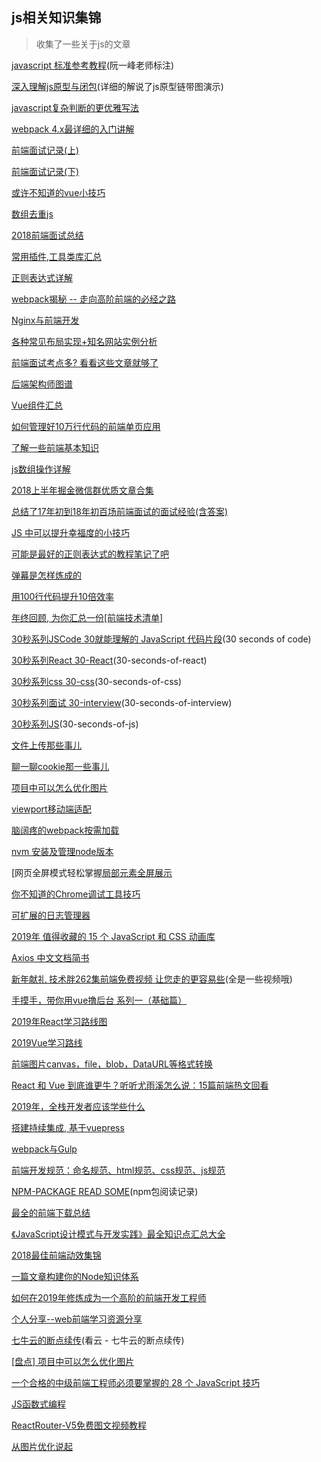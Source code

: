 ## js相关知识集锦
> 收集了一些关于js的文章

[javascript 标准参考教程](http://javascript.ruanyifeng.com/htmlapi/requestanimationframe.html)(阮一峰老师标注)

[深入理解js原型与闭包](http://www.cnblogs.com/wangfupeng1988/p/3977987.html)(详细的解说了js原型链带图演示)

[javascript复杂判断的更优雅写法](https://juejin.im/post/5bdfef86e51d453bf8051bf8)

[webpack 4.x最详细的入门讲解](https://juejin.im/post/5bd66efcf265da0a8a6af2d2)

[前端面试记录(上)](https://juejin.im/post/5aad40e4f265da237f1e12ed)

[前端面试记录(下)](https://juejin.im/post/5ac984646fb9a028c8131e11)

[或许不知道的vue小技巧](https://juejin.im/post/5b1230c1f265da6e603933ad)

[数组去重js](https://juejin.im/post/5949d85f61ff4b006c0de98b)

[2018前端面试总结](https://juejin.im/post/5b94d8965188255c5a0cdc02)

[常用插件,工具类库汇总](https://juejin.im/post/5ba7d5dd5188255c6140cc9d)

[正则表达式详解](https://juejin.im/post/5b96a8e2e51d450e6a2de115)

[webpack揭秘 -- 走向高阶前端的必经之路](https://juejin.im/post/5badd0c5e51d450e4437f07a)

[Nginx与前端开发](https://juejin.im/post/5bacbd395188255c8d0fd4b2)

[各种常见布局实现+知名网站实例分析](https://juejin.im/post/5aa252ac518825558001d5de)

[前端面试考点多? 看看这些文章就够了](https://juejin.im/post/5aae076d6fb9a028cc6100a9)

[后端架构师图谱](https://github.com/xingshaocheng/architect-awesome/blob/master/README.md#%E6%95%B0%E6%8D%AE%E7%BB%93%E6%9E%84)

[Vue组件汇总](https://juejin.im/post/5af16a2cf265da0b8636353b)

[如何管理好10万行代码的前端单页应用](https://juejin.im/post/59cb0d0b5188257e876a2d27)

[了解一些前端基本知识](https://juejin.im/post/5b2f4790e51d45589e7bd63d)

[js数组操作详解](https://juejin.im/post/5b0903b26fb9a07a9d70c7e0)

[2018上半年掘金微信群优质文章合集](https://juejin.im/post/5b3adfe2e51d4555b17e85df)

[总结了17年初到18年初百场前端面试的面试经验(含答案)](https://juejin.im/post/5b44a485e51d4519945fb6b7)

[JS 中可以提升幸福度的小技巧](https://juejin.im/post/5b51e5d3f265da0f4861143c)

[可能是最好的正则表达式的教程笔记了吧](https://juejin.im/post/5b5db5b8e51d4519155720d2)

[弹幕是怎样炼成的](https://juejin.im/post/5be54a286fb9a049ae07641b)

[用100行代码提升10倍效率](https://juejin.im/post/5bec223f5188250c102116b5)

[年终回顾, 为你汇总一份\[前端技术清单\]](https://juejin.im/post/5bdfb387e51d452c8e0aa902)

[30秒系列JSCode 30就能理解的 JavaScript 代码片段](https://www.css88.com/30-seconds-of-code/)(30 seconds of code)

[30秒系列React 30-React](https://github.com/30-seconds/30-seconds-of-react)(30-seconds-of-react)

[30秒系列css 30-css](https://github.com/30-seconds/30-seconds-of-css)(30-seconds-of-css)

[30秒系列面试 30-interview](https://github.com/30-seconds/30-seconds-of-interviews)(30-seconds-of-interview)

[30秒系列JS](https://github.com/30-seconds/30-seconds-of-code)(30-seconds-of-js)

[文件上传那些事儿](https://cloud.tencent.com/developer/article/1004961)

[聊一聊cookie那一些事儿](https://segmentfault.com/a/1190000004556040)

[项目中可以怎么优化图片](https://juejin.im/post/5bfac3bd51882566936071e1)

[viewport移动端适配](https://juejin.im/post/5bfa99e0e51d4555557d26c6)

[脑阔疼的webpack按需加载](https://juejin.im/post/5bf61082f265da616a474b5c)

[nvm 安装及管理node版本](https://juejin.im/post/5af25c335188256732783488)

[网页全屏模式轻松掌握[局部元素全屏展示](https://juejin.im/post/5c024ea951882548e937f6f5)

[你不知道的Chrome调试工具技巧](https://juejin.im/post/5c09a80151882521c81168a2)

[可扩展的日志管理器](https://github.com/klaussinani/signale/blob/master/docs/readme.zh_CN.md)

[2019年 值得收藏的 15 个 JavaScript 和 CSS 动画库](https://mp.weixin.qq.com/s/3eNxQBcZWcLmSrUYWgz52A)

[Axios 中文文档简书](https://www.jianshu.com/p/7a9fbcbb1114)

[新年献礼 技术胖262集前端免费视频 让您走的更容易些](https://juejin.im/post/5c11bf145188252704368b98)(全是一些视频哦)

[手摸手，带你用vue撸后台 系列一（基础篇）](https://juejin.im/post/59097cd7a22b9d0065fb61d2)

[2019年React学习路线图](https://mp.weixin.qq.com/s?__biz=MzUxMzcxMzE5Ng==&mid=2247490135&idx=1&sn=dbbb12b2c7c4469aec6bb4b3a4a3b65e&chksm=f951af14ce262602a85acb6a932b1c2e7e2c8c4e659b9aa3067dda6e3a89b5baa198cab475b1&scene=0&xtrack=1#rd)

[2019Vue学习路线](https://mp.weixin.qq.com/s?__biz=MzUxMzcxMzE5Ng==&mid=2247490087&idx=1&sn=fb16b7826416244642cdab69a52848c0&chksm=f951af64ce262672982f1896976f594589925a0b2730801715247ae40d7ee06c2960d6b6a338&token=1582750074&lang=zh_CN&scene=21#wechat_redirect)


[前端图片canvas，file，blob，DataURL等格式转换](https://juejin.im/post/5b5187da51882519ec07fa41)

[React 和 Vue 到底谁更牛？听听尤雨溪怎么说：15篇前端热文回看](https://mp.weixin.qq.com/s?__biz=MzAxODE2MjM1MA==&mid=2651555634&idx=1&sn=aa28971c6e63f5404b24aa1f88d7e39a&chksm=802550f3b752d9e569376bd063cc5bc6fc6a5a2a6f8879e5b2e6e17d42d106349b10c10eab9d&mpshare=1&scene=1&srcid=01024VsFvdos8MQDbwuBij4K#rd)

[2019年，全栈开发者应该学些什么](https://mp.weixin.qq.com/s?__biz=MzUxMzcxMzE5Ng==&mid=2247490212&idx=1&sn=b9d8f51551baaeb9cdb3c7ebb02ccc9b&chksm=f951afe7ce2626f1926f2999e64a019f9ac7058642a83d2650eaf4b096cd8600a66a91cc85d5&scene=0&xtrack=1#rd)

[搭建持续集成, 基于vuepress](https://zhuanlan.zhihu.com/p/36390666)

[webpack与Gulp](https://www.jianshu.com/p/b1022d224817)

[前端开发规范：命名规范、html规范、css规范、js规范](https://juejin.im/post/592d4a5b0ce463006b43b6da)

[NPM-PACKAGE READ SOME](https://github.com/parro-it/awesome-micro-npm-packages)(npm包阅读记录)

[最全的前端下载总结](https://juejin.im/post/5c3c4b3551882524a5420119)

[《JavaScript设计模式与开发实践》最全知识点汇总大全](https://juejin.im/post/5c2e10a76fb9a049c0432697)

[2018最佳前端动效集锦](https://juejin.im/post/5c2e10a76fb9a049c0432697)

[一篇文章构建你的Node知识体系](https://juejin.im/post/5c4c0ee8f265da61117aa527)

[如何在2019年修炼成为一个高阶的前端开发工程师](https://www.liayal.com/article/5c6f5ed3c0ab13505eeefab7)

[个人分享--web前端学习资源分享](https://juejin.im/post/5a0c1956f265da430a501f51)

[七牛云的断点续传](https://www.kancloud.cn/thinkphp/qiniu-guide/38376)(看云 - 七牛云的断点续传)

[[盘点] 项目中可以怎么优化图片](https://juejin.im/post/5bfac3bd51882566936071e1)

[一个合格的中级前端工程师必须要掌握的 28 个 JavaScript 技巧](https://juejin.im/post/5cef46226fb9a07eaf2b7516)

[JS函数式编程](https://llh911001.gitbooks.io/mostly-adequate-guide-chinese/content/ch2.html#%E4%B8%BA%E4%BD%95%E9%92%9F%E7%88%B1%E4%B8%80%E7%AD%89%E5%85%AC%E6%B0%91)

[ReactRouter-V5免费图文视频教程](https://juejin.im/post/5d50dd4ff265da039a2879cd#heading-16)

[从图片优化说起](https://cjting.me/2019/07/29/image-optimization/)